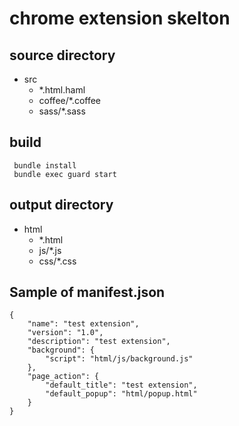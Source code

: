 # chrome extension skelton

## source directory
- src
  - *.html.haml
  - coffee/*.coffee
  - sass/*.sass

## build
     bundle install
     bundle exec guard start

## output directory
- html
  - *.html
  - js/*.js
  - css/*.css

## Sample of manifest.json

    {
        "name": "test extension",
        "version": "1.0",
        "description": "test extension",
        "background": {
            "script": "html/js/background.js"
        },
        "page_action": {
            "default_title": "test extension",
            "default_popup": "html/popup.html"
        }
    }

